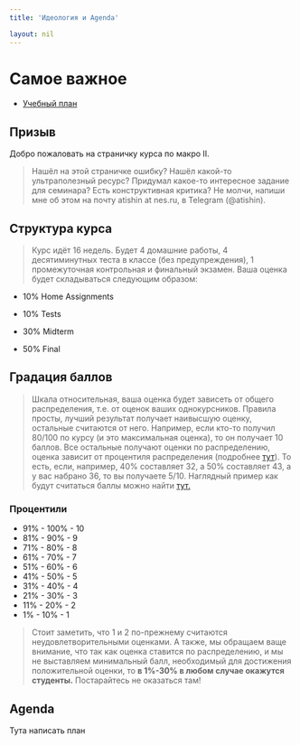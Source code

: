 ```yaml
---
title: 'Идеология и Agenda'

layout: nil
---
```


# Самое важное

* [Учебный план](Ссылка)

## Призыв

Добро пожаловать на страничку курса по макро II.

> Нашёл на этой страничке ошибку? Нашёл какой-то ультраполезный ресурс? Придумал какое-то интересное задание для семинара? Есть конструктивная критика? Не молчи, напиши мне об этом на почту atishin at nes.ru, в Telegram (@atishin).

## Структура курса

> Курс идёт 16 недель. Будет 4 домашние работы, 4 десятиминутных теста в классе (без предупреждения), 1 промежуточная контрольная и финальный экзамен. Ваша оценка будет складываться следующим образом:

* 10% Home Assignments

* 10% Tests

* 30% Midterm

* 50% Final

## Градация баллов

> Шкала относительная, ваша оценка будет зависеть от общего распределения, т.е. от оценок ваших однокурсников.
Правила просты, лучший результат получает наивысшую оценку, остальные считаются от него. Например, если кто-то получил 80/100 по курсу (и это максимальная оценка), то он получает 10 баллов. Все остальные получают оценки по распределению, оценка зависит от процентиля распределения (подробнее [тут](https://ru.wikipedia.org/wiki/Квантиль)). То есть, если, например, 40% составляет 32, а 50% составляет 43, а у вас набрано 36, то вы получаете 5/10.
> Наглядный пример как будут считаться баллы можно найти [тут.](https://github.com/phenyard/macro201/blob/master/Scores_ex.xlsx)


### Процентили

* 91% - 100% - 10
* 81% - 90% - 9
* 71% - 80% - 8
* 61% - 70% - 7
* 51% - 60% - 6
* 41% - 50% - 5
* 31% - 40% - 4
* 21% - 30% - 3
* 11% - 20% - 2
* 1% - 10% - 1

> Стоит заметить, что 1 и 2 по-прежнему считаются неудовлетворительными оценками. А также, мы обращаем ваще внимание, что так как оценка ставится по распределению, и мы не выставляем минимальный балл, необходимый для достижения положительной оценки, то **в 1%-30% в любом случае окажутся студенты.** Постарайтесь не оказаться там!  

## Agenda

Тута написать план

<br>
